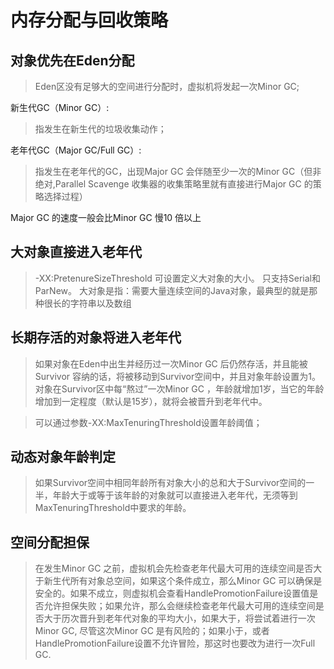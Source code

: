 # 内存分配与回收策略
## 对象优先在Eden分配
> Eden区没有足够大的空间进行分配时，虚拟机将发起一次Minor GC;

新生代GC（Minor GC）:
> 指发生在新生代的垃圾收集动作；

老年代GC（Major GC/Full GC）:
> 指发生在老年代的GC，出现Major GC 会伴随至少一次的Minor GC（但非绝对,Parallel Scavenge 收集器的收集策略里就有直接进行Major GC 的策略选择过程）

Major GC 的速度一般会比Minor GC 慢10 倍以上

## 大对象直接进入老年代
> -XX:PretenureSizeThreshold 可设置定义大对象的大小。 只支持Serial和ParNew。
> 大对象是指：需要大量连续空间的Java对象，最典型的就是那种很长的字符串以及数组
## 长期存活的对象将进入老年代
> 如果对象在Eden中出生并经历过一次Minor GC 后仍然存活，并且能被Survivor 容纳的话，将被移动到Survivor空间中，并且对象年龄设置为1。对象在Survivor区中每“熬过”一次Minor GC ，年龄就增加1岁，当它的年龄增加到一定程度（默认是15岁），就将会被晋升到老年代中。

> 可以通过参数-XX:MaxTenuringThreshold设置年龄阈值；
## 动态对象年龄判定
> 如果Survivor空间中相同年龄所有对象大小的总和大于Survivor空间的一半，年龄大于或等于该年龄的对象就可以直接进入老年代，无须等到MaxTenuringThreshold中要求的年龄。

## 空间分配担保
> 在发生Minor GC 之前，虚拟机会先检查老年代最大可用的连续空间是否大于新生代所有对象总空间，如果这个条件成立，那么Minor GC 可以确保是安全的。如果不成立，则虚拟机会查看HandlePromotionFailure设置值是否允许担保失败；如果允许，那么会继续检查老年代最大可用的连续空间是否大于历次晋升到老年代对象的平均大小，如果大于，将尝试着进行一次Minor GC, 尽管这次Minor GC 是有风险的；如果小于，或者HandlePromotionFailure设置不允许冒险，那这时也要改为进行一次Full GC.